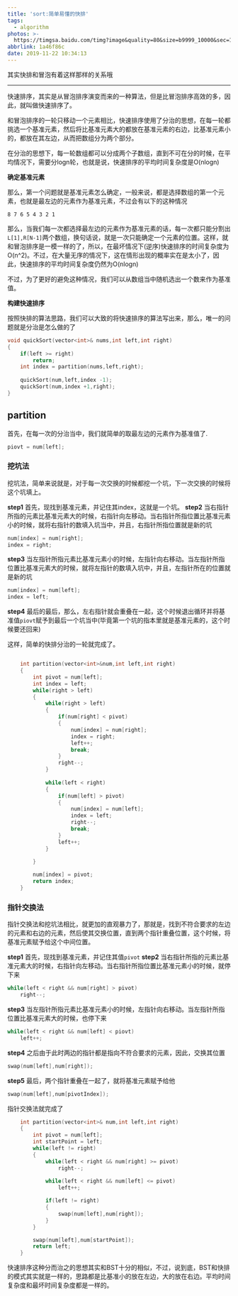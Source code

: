 ```yaml
---
title: 'sort:简单易懂的快排'
tags:
  - algorithm
photos: >-
  https://timgsa.baidu.com/timg?image&quality=80&size=b9999_10000&sec=1574400278624&di=c806ee53e33960d9c290adca308a8040&imgtype=0&src=http%3A%2F%2Fb-ssl.duitang.com%2Fuploads%2Fitem%2F201812%2F02%2F20181202185808_sxcuy.thumb.700_0.jpg
abbrlink: 1a46f86c
date: 2019-11-22 10:34:13
---
```


其实快排和冒泡有着这样那样的关系哦

<!-- more -->

------

快速排序，其实是从冒泡排序演变而来的一种算法，但是比冒泡排序高效的多，因此，就叫做快速排序了。

和冒泡排序的一轮只移动一个元素相比，快速排序使用了分治的思想，在每一轮都挑选一个基准元素，然后将比基准元素大的都放在基准元素的右边，比基准元素小的，都放在其左边，从而把数组分为两个部分。

在分治的思想下，每一轮数组都可以分成两个子数组，直到不可在分的时候，在平均情况下，需要分logn轮，也就是说，快速排序的平均时间复杂度是O(nlogn)

**确定基准元素**

那么，第一个问题就是基准元素怎么确定，一般来说，都是选择数组的第一个元素，也就是最左边的元素作为基准元素，不过会有以下的这种情况

```
8 7 6 5 4 3 2 1
```

那么，当我们每一次都选择最左边的元素作为基准元素的话，每一次都只能分割出`L[1],R[N-1]`两个数组，换句话说，就是一次只能确定一个元素的位置。这样，就和冒泡排序是一模一样的了，所以，在最坏情况下(逆序)快速排序的时间复杂度为O(n^2)。不过，在大量无序的情况下，这在情形出现的概率实在是太小了，因此，快速排序的平均时间复杂度仍然为O(nlogn)

不过，为了更好的避免这种情况，我们可以从数组当中随机选出一个数来作为基准值。

**构建快速排序**

按照快排的算法思路，我们可以大致的将快速排序的算法写出来，那么，唯一的问题就是分治是怎么做的了

```cpp
void quickSort(vector<int>& nums,int left,int right)
{
	if(left >= right)
		return;
	int index = partition(nums,left,right);
	
	quickSort(num,left,index -1);
	quickSort(num,index +1,right);
}
```

## partition

首先，在每一次的分治当中，我们就简单的取最左边的元素作为基准值了.

```cpp
piovt = num[left];
```
### 挖坑法

挖坑法，简单来说就是，对于每一次交换的时候都挖一个坑，下一次交换的时候将这个坑填上。

**step1**
首先，现找到基准元素，并记住其index，这就是一个坑。
**step2**
当右指针所指的元素比基准元素大的时候，右指针向左移动。当右指针所指位置比基准元素小的时候，就将右指针的数填入坑当中，并且，右指针所指位置就是新的坑
```cpp
num[index] = num[right];
index = right;
```
**step3**
当左指针所指元素比基准元素小的时候，左指针向右移动。当左指针所指位置比基准元素大的时候，就将左指针的数填入坑中，并且，左指针所在的位置就是新的坑
```cpp
num[index] = num[left];
index = left;
```
**step4**
最后的最后，那么，左右指针就会重叠在一起，这个时候退出循环并将基准值`piovt`赋予到最后一个坑当中(毕竟第一个坑的指本里就是基准元素的，这个时候要还回来)

这样，简单的快排分治的一轮就完成了。

```cpp

    int partition(vector<int>&num,int left,int right)
    {
        int pivot = num[left];
        int index = left;
        while(right > left)
        {
            while(right > left)
            {
                if(num[right] < pivot)
                {
                    num[index] = num[right];
                    index = right;
                    left++;
                    break;
                }
                right--;
            }
            
            while(left < right)
            {
                if(num[left] > pivot)
                {
                    num[index] = num[left];
                    index = left;
                    right--;
                    break;
                }
                left++;
            }
                   
        }

        num[index] = pivot;
        return index;
    }
```


### 指针交换法

指针交换法和挖坑法相比，就更加的直观暴力了，那就是，找到不符合要求的左边的元素和右边的元素，然后使其交换位置，直到两个指针重叠位置，这个时候，将基准元素赋予给这个中间位置。

**step1**
首先，现找到基准元素，并记住其值`pivot`
**step2**
当右指针所指的元素比基准元素大的时候，右指针向左移动。当右指针所指位置比基准元素小的时候，就停下来
```cpp
while(left < right && num[right] > pivot)
	right--;
```
**step3**
当左指针所指元素比基准元素小的时候，左指针向右移动。当左指针所指位置比基准元素大的时候，也停下来
```cpp
while(left < right && num[left] < piovt)
	left++;
```
**step4**
之后由于此时两边的指针都是指向不符合要求的元素，因此，交换其位置
```cpp
swap(num[left],num[right]);
```
**step5**
最后，两个指针重叠在一起了，就将基准元素赋予给他
```cpp
swap(num[left],num[pivotIndex]);
```

指针交换法就完成了
```cpp
    int partition(vector<int>& num,int left,int right)
    {
        int pivot = num[left];
        int startPoint = left;
        while(left != right)
        {
            while(left < right && num[right] >= pivot)
                right--;
            
            while(left < right && num[left] <= pivot)
                left++;

            if(left != right)
            {
                swap(num[left],num[right]);
            }
        }

        swap(num[left],num[startPoint]);
        return left;
    }
```

快速排序这种分而治之的思想其实和BST十分的相似，不过，说到底，BST和快排的模式其实就是一样的，思路都是比基准小的放在左边，大的放在右边。平均时间复杂度和最坏时间复杂度都是一样的。

